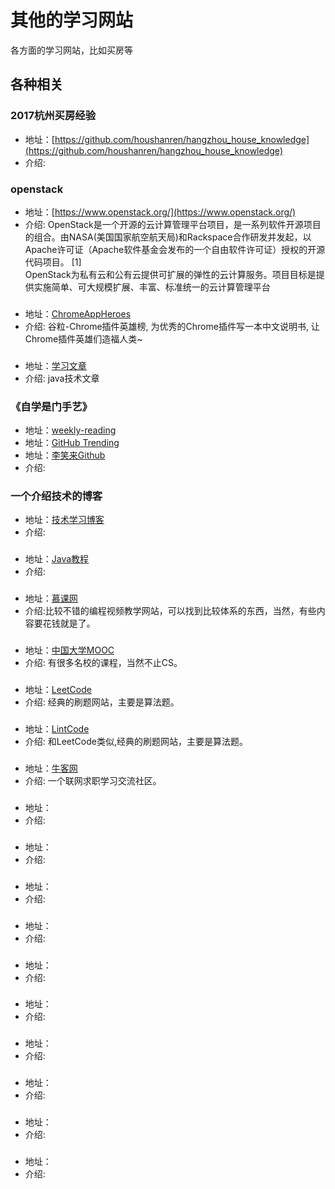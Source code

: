 # 其他的学习网站

各方面的学习网站，比如买房等

## 各种相关

### 2017杭州买房经验
- 地址：[https://github.com/houshanren/hangzhou_house_knowledge](https://github.com/houshanren/hangzhou_house_knowledge)
- 介绍: 

### openstack
- 地址：[https://www.openstack.org/](https://www.openstack.org/)
- 介绍: OpenStack是一个开源的云计算管理平台项目，是一系列软件开源项目的组合。由NASA(美国国家航空航天局)和Rackspace合作研发并发起，以Apache许可证（Apache软件基金会发布的一个自由软件许可证）授权的开源代码项目。 [1]  
    OpenStack为私有云和公有云提供可扩展的弹性的云计算服务。项目目标是提供实施简单、可大规模扩展、丰富、标准统一的云计算管理平台

### 
- 地址：[ChromeAppHeroes](https://github.com/zhaoolee/ChromeAppHeroes)
- 介绍: 谷粒-Chrome插件英雄榜, 为优秀的Chrome插件写一本中文说明书, 让Chrome插件英雄们造福人类~

### 
- 地址：[学习文章](https://www.cnblogs.com/cxuanBlog/default.html?page=1)
- 介绍: java技术文章

### 《自学是门手艺》
- 地址：[weekly-reading](https://github.com/yanglbme/weekly-reading/blob/master/docs/other/2019-03-24.md)
- 地址：[GitHub Trending](https://github.com/trending)
- 地址：[李笑来Github](https://github.com/xiaolai)
- 介绍: 


### 一个介绍技术的博客
- 地址：[技术学习博客](https://qiankunli.github.io/2018/08/26/cqrs.html)
- 介绍: 

### 
- 地址：[Java教程](https://www.baeldung.com/)
- 介绍: 

### 
- 地址：[慕课网](https://www.imooc.com/)
- 介绍:比较不错的编程视频教学网站，可以找到比较体系的东西，当然，有些内容要花钱就是了。


### 
- 地址：[中国大学MOOC](https://www.icourse163.org/)
- 介绍: 有很多名校的课程，当然不止CS。

### 
- 地址：[LeetCode](https://leetcode-cn.com/)
- 介绍: 经典的刷题网站，主要是算法题。

### 
- 地址：[LintCode](https://www.lintcode.com/)
- 介绍: 和LeetCode类似,经典的刷题网站，主要是算法题。

### 
- 地址：[牛客网](https://www.nowcoder.com/)
- 介绍: 一个联网求职学习交流社区。

### 
- 地址：[]()
- 介绍: 

### 
- 地址：[]()
- 介绍: 

### 
- 地址：[]()
- 介绍: 

### 
- 地址：[]()
- 介绍: 

### 
- 地址：[]()
- 介绍: 


### 
- 地址：[]()
- 介绍: 


### 
- 地址：[]()
- 介绍: 


### 
- 地址：[]()
- 介绍: 


### 
- 地址：[]()
- 介绍: 


### 
- 地址：[]()
- 介绍: 


